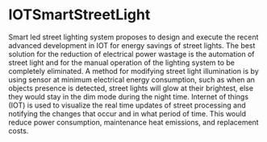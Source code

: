 # IOTSmartStreetLight

Smart led street lighting system proposes to design and execute the recent advanced development in IOT for energy savings of street lights. The best solution for the reduction of electrical power wastage is the automation of street light and for the manual operation of the lighting system to be completely eliminated. 
A method for modifying street light illumination is by using sensor at minimum electrical energy consumption, such as when an objects presence is detected, street lights will glow at their brightest, else they would stay in the dim mode during the night time. Internet of things (IOT) is used to visualize the real time updates of street processing and notifying the changes that occur and in what period of time. This would reduce power consumption, maintenance heat emissions, and replacement costs.
